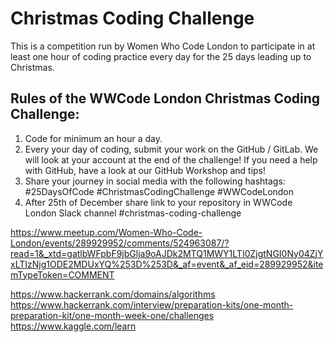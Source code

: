 # Christmas Coding Challenge

This is a competition run by Women Who Code London to participate in at least one hour of coding practice every day for the 25 days leading up to Christmas. 

## Rules of the WWCode London Christmas Coding Challenge:

1. Code for minimum an hour a day.
2. Every your day of coding, submit your work on the GitHub / GitLab. We will look at your account at the end of the challenge! If you need a help with GitHub, have a look at our GitHub Workshop and tips!
3. Share your journey in social media with the following hashtags: #25DaysOfCode #ChristmasCodingChallenge #WWCodeLondon
4. After 25th of December share link to your repository in WWCode London Slack channel #christmas-coding-challenge

https://www.meetup.com/Women-Who-Code-London/events/289929952/comments/524963087/?read=1&_xtd=gatlbWFpbF9jbGlja9oAJDk2MTQ1MWY1LTI0ZjgtNGI0Ny04ZjYxLTIzNjg1ODE2MDUxYQ%253D%253D&_af=event&_af_eid=289929952&itemTypeToken=COMMENT

https://www.hackerrank.com/domains/algorithms
https://www.hackerrank.com/interview/preparation-kits/one-month-preparation-kit/one-month-week-one/challenges
https://www.kaggle.com/learn
